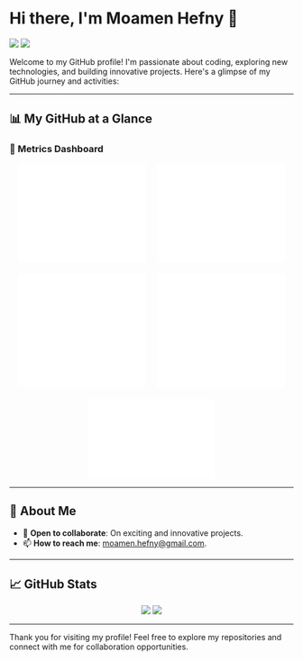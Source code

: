 # Hi there, I'm Moamen Hefny 👋

[![](https://img.shields.io/badge/linkedin-%230077B5.svg?&style=for-the-badge&logo=linkedin&logoColor=white)](https://www.linkedin.com/in/mohefny04/)
[![](https://img.shields.io/badge/Gmail-D14836?style=for-the-badge&logo=gmail&logoColor=white)](mailto:moamen.hefny@gmail.com)

Welcome to my GitHub profile! I'm passionate about coding, exploring new technologies, and building innovative projects. Here's a glimpse of my GitHub journey and activities:

---

## 📊 My GitHub at a Glance

### 🌟 Metrics Dashboard
<div style="display: flex; flex-wrap: wrap; gap: 20px; justify-content: center;">
  <img src="./metrics.plugin.isocalendar.fullyear.svg" alt="Isometric Commit Calendar" style="max-width: 45%; height: auto;"/>
  <img src="./metrics.plugin.leetcode.svg" alt="LeetCode Insights" style="max-width: 45%; height: auto;"/>
  <img src="./metrics.plugin.repositories.pinned.svg" alt="Pinned Repositories" style="max-width: 45%; height: auto;"/>
  <img src="./metrics.plugin.activity.svg" alt="Recent Activity" style="max-width: 45%; height: auto;"/>
  <img src="./metrics.plugin.achievements.compact.svg" alt="Achievements" style="max-width: 45%; height: auto;"/>
</div>

---

## 🌱 About Me

- 🤝 **Open to collaborate**: On exciting and innovative projects.
- 📫 **How to reach me**: [moamen.hefny@gmail.com](mailto:moamen.hefny@gmail.com).

---

## 📈 GitHub Stats

<p align="center">
  <img height="185" src="https://github-readme-stats.vercel.app/api?username=Mo2Hefny&show_icons=true&theme=apprentice" />
  <img height="185" src="https://github-readme-stats.vercel.app/api/top-langs/?username=Mo2Hefny&layout=compact&theme=apprentice" />
</p>

---

Thank you for visiting my profile! Feel free to explore my repositories and connect with me for collaboration opportunities.
